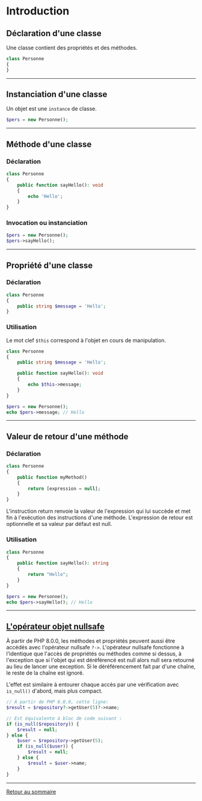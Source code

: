 # Introduction

## Déclaration d'une classe

Une classe contient des propriétés et des méthodes.

```php
class Personne
{
}
```

----------

## Instanciation d'une classe

Un objet est une `instance` de classe.

```php
$pers = new Personne();
```

----------

## Méthode d'une classe

### Déclaration

```php
class Personne
{
    public function sayHello(): void
    {
        echo 'Hello';
    }
}
```

### Invocation ou instanciation

```php
$pers = new Personne();
$pers->sayHello();
```

----------

## Propriété d'une classe

### Déclaration

```php
class Personne
{
    public string $message = 'Hello';
}
```

### Utilisation

Le mot clef `$this` correspond à l'objet en cours de manipulation.

```php
class Personne
{
    public string $message = 'Hello';

    public function sayHello(): void
    {
        echo $this->message;
    }
}

$pers = new Personne();
echo $pers->message; // Hello
```

----------

## Valeur de retour d'une méthode

### Déclaration

```php
class Personne
{
    public function myMethod()
    {
        return [expression = null];
    }
}
```

L'instruction return renvoie la valeur de l'expression qui lui succède et met fin à l'exécution des instructions d'une méthode. L'expression de retour est optionnelle et sa valeur par défaut est null.

### Utilisation

```php
class Personne
{
    public function sayHello(): string
    {
        return "Hello";
    }
}

$pers = new Personne();
echo $pers->sayHello(); // Hello
```

----------

## [L'opérateur objet nullsafe](https://www.php.net/manual/fr/language.oop5.basic.php#language.oop5.basic.nullsafe)

À partir de PHP 8.0.0, les méthodes et propriétés peuvent aussi être accédés avec l'opérateur nullsafe `?->`. L'opérateur nullsafe fonctionne à l'identique que l'accès de propriétés ou méthodes comme si dessus, à l'exception que si l'objet qui est déréférencé est null alors null sera retourné au lieu de lancer une exception. Si le déréférencement fait par d'une chaîne, le reste de la chaîne est ignoré.

L'effet est similaire à entourer chaque accès par une vérification avec `is_null()` d'abord, mais plus compact.

```php
// À partir de PHP 8.0.0, cette ligne:
$result = $repository?->getUser(5)?->name;

// Est équivalente à bloc de code suivant :
if (is_null($repository)) {
    $result = null;
} else {
    $user = $repository->getUser(5);
    if (is_null($user)) {
        $result = null;
    } else {
        $result = $user->name;
    }
}
```


----------

[Retour au sommaire](_Sidebar.md)
